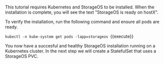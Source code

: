 This tutorial requires Kubernetes and StorageOS to be installed. When the installation is complete, you will see the text "StorageOS is ready on hostX".

To verify the installation, run the following command and ensure all pods are ready.

`kubectl -n kube-system get pods -lapp=storageos `{{execute}}

You now have a succesful and healthy StorageOS installation running on
a Kubernetes cluster. In the next step we will create a StatefulSet that uses a StorageOS PVC.

